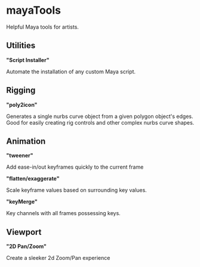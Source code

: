 mayaTools
=========

Helpful Maya tools for artists.




## Utilities

**"Script Installer"**

Automate the installation of any custom Maya script.



## Rigging

**"poly2icon"**

Generates a single nurbs curve object from a given polygon object's edges.  Good for easily creating rig controls and other complex nurbs curve shapes. 



## Animation

**"tweener"**

Add ease-in/out keyframes quickly to the current frame

**"flatten/exaggerate"**

Scale keyframe values based on surrounding key values.

**"keyMerge"**

Key channels with all frames possessing keys.


## Viewport

**"2D Pan/Zoom"**

Create a sleeker 2d Zoom/Pan experience
